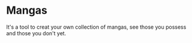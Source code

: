 # Mangas

It's a tool to creat your own collection of mangas, see those you possess and those you don't yet.
